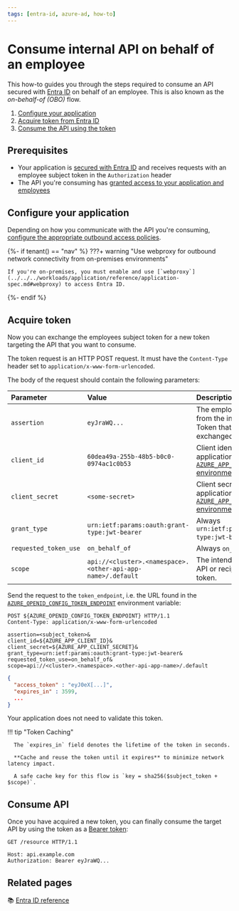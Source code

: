 ```yaml
---
tags: [entra-id, azure-ad, how-to]
---
```


# Consume internal API on behalf of an employee

This how-to guides you through the steps required to consume an API secured with [Entra ID](../README.md) on behalf of an employee.
This is also known as the _on-behalf-of (OBO)_ flow.

1. [Configure your application](#configure-your-application)
2. [Acquire token from Entra ID](#acquire-token)
3. [Consume the API using the token](#consume-api)

## Prerequisites

- Your application is [secured with Entra ID](secure.md) and receives requests with an employee subject token in the `Authorization` header
- The API you're consuming has [granted access to your application and employees](secure.md#grant-access-to-consumers)

## Configure your application

Depending on how you communicate with the API you're consuming, [configure the appropriate outbound access policies](../../../workloads/how-to/access-policies.md).

{%- if tenant() == "nav" %}
???+ warning "Use webproxy for outbound network connectivity from on-premises environments"

    If you're on-premises, you must enable and use [`webproxy`](../../../workloads/application/reference/application-spec.md#webproxy) to access Entra ID.

{%- endif %}

## Acquire token

Now you can exchange the employees subject token for a new token targeting the API that you want to consume.

The token request is an HTTP POST request.
It must have the `Content-Type` header set to `application/x-www-form-urlencoded`.

The body of the request should contain the following parameters:

| Parameter             | Value                                                       | Description                                                                                                     |
|:----------------------|:------------------------------------------------------------|:----------------------------------------------------------------------------------------------------------------|
| `assertion`           | `eyJraWQ...`                                                | The employee's subject token from the inbound request. Token that should be exchanged.                          |
| `client_id`           | `60dea49a-255b-48b5-b0c0-0974ac1c0b53`                      | Client identifier for your application. Set to the [`AZURE_APP_CLIENT_ID` environment variable][variables-ref]. |
| `client_secret`       | `<some-secret>`                                             | Client secret for your application. Set to the [`AZURE_APP_CLIENT_SECRET` environment variable][variables-ref]. |
| `grant_type`          | `urn:ietf:params:oauth:grant-type:jwt-bearer`               | Always `urn:ietf:params:oauth:grant-type:jwt-bearer`.                                                           |
| `requested_token_use` | `on_behalf_of`                                              | Always `on_behalf_of`.                                                                                          |
| `scope`               | `api://<cluster>.<namespace>.<other-api-app-name>/.default` | The intended _audience_ (target API or recipient) of the new token.                                             |

[variables-ref]: ../reference/README.md#variables-for-acquiring-tokens

Send the request to the `token_endpoint`, i.e. the URL found in the [`AZURE_OPENID_CONFIG_TOKEN_ENDPOINT`][variables-ref] environment variable:

```http title="Token request"
POST ${AZURE_OPENID_CONFIG_TOKEN_ENDPOINT} HTTP/1.1
Content-Type: application/x-www-form-urlencoded

assertion=<subject_token>&
client_id=${AZURE_APP_CLIENT_ID}&
client_secret=${AZURE_APP_CLIENT_SECRET}&
grant_type=urn:ietf:params:oauth:grant-type:jwt-bearer&
requested_token_use=on_behalf_of&
scope=api://<cluster>.<namespace>.<other-api-app-name>/.default
```

```json title="Successful response"
{
  "access_token" : "eyJ0eX[...]",
  "expires_in" : 3599,
  ...
}
```

Your application does not need to validate this token.

!!! tip "Token Caching"

      The `expires_in` field denotes the lifetime of the token in seconds.

      **Cache and reuse the token until it expires** to minimize network latency impact.

      A safe cache key for this flow is `key = sha256($subject_token + $scope)`.

## Consume API

Once you have acquired a new token, you can finally consume the target API by using the token as a [Bearer token](../../explanations/README.md#bearer-token):

```http
GET /resource HTTP/1.1

Host: api.example.com
Authorization: Bearer eyJraWQ...
```

## Related pages

:books: [Entra ID reference](../reference/README.md)
